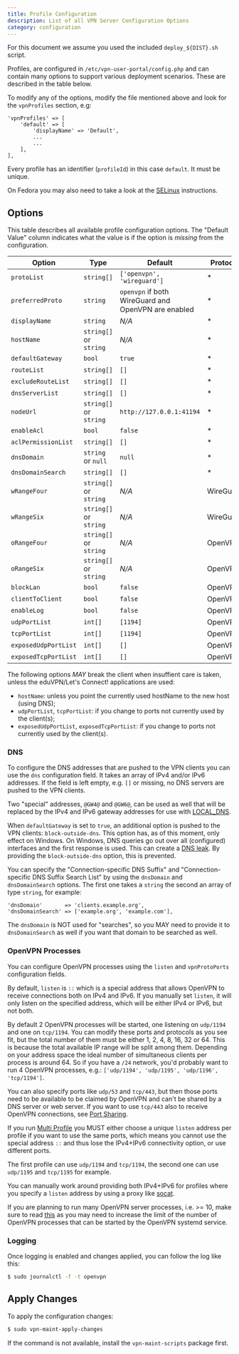 ```yaml
---
title: Profile Configuration
description: List of all VPN Server Configuration Options
category: configuration
---
```


For this document we assume you used the included `deploy_${DIST}.sh` script.

Profiles, are configured in `/etc/vpn-user-portal/config.php` and
can contain many options to support various deployment scenarios. These are 
described in the table below.

To modify any of the options, modify the file mentioned above and look for the
`vpnProfiles` section, e.g:

```
'vpnProfiles' => [
    'default' => [
        'displayName' => 'Default',
        ...
        ...
    ],
],
```

Every profile has an identifier (`profileId`) in this case `default`. It must 
be unique.

On Fedora you may also need to take a look at the [SELinux](SELINUX.md) 
instructions.

## Options

This table describes all available profile configuration options. The 
"Default Value" column indicates what the value is if the option is _missing_ 
from the configuration.

| Option               | Type                   | Default                                             | Protocol  |
| -------------------- | ---------------------- | --------------------------------------------------- | --------- |
| `protoList`          | `string[]`        | `['openvpn', 'wireguard']`                          | *         |
| `preferredProto`     | `string`               | `openvpn` if both WireGuard and OpenVPN are enabled | *         |
| `displayName`        | `string`               | _N/A_                                               | *         |
| `hostName`           | `string[]` or `string` | _N/A_                                               | *         |
| `defaultGateway`     | `bool`                 | `true`                                              | *         |
| `routeList`          | `string[]`        | `[]`                                                | *         |
| `excludeRouteList`   | `string[]`        | `[]`                                                | *         |
| `dnsServerList`      | `string[]`        | `[]`                                                | *         |
| `nodeUrl`            | `string[]` or `string` | `http://127.0.0.1:41194`                            | *         |
| `enableAcl`          | `bool`                 | `false`                                             | *         |
| `aclPermissionList`  | `string[]`        | `[]`                                                | *         |
| `dnsDomain`          | `string` or `null`          | `null`                                              | *         |
| `dnsDomainSearch`    | `string[]`        | `[]`                                                | *         |
| `wRangeFour`         | `string[]` or `string` | _N/A_                                               | WireGuard |
| `wRangeSix`          | `string[]` or `string` | _N/A_                                               | WireGuard |
| `oRangeFour`         | `string[]` or `string` | _N/A_                                               | OpenVPN   |
| `oRangeSix`          | `string[]` or `string` | _N/A_                                               | OpenVPN   |
| `blockLan`           | `bool`                 | `false`                                             | OpenVPN   |
| `clientToClient`     | `bool`                 | `false`                                             | OpenVPN   |
| `enableLog`          | `bool`                 | `false`                                             | OpenVPN   |
| `udpPortList`        | `int[]`           | `[1194]`                                            | OpenVPN   |
| `tcpPortList`        | `int[]`           | `[1194]`                                            | OpenVPN   |
| `exposedUdpPortList` | `int[]`           | `[]`                                                | OpenVPN   |
| `exposedTcpPortList` | `int[]`           | `[]`                                                | OpenVPN   |

The following options _MAY_ break the client when insuffient care is taken, 
unless the eduVPN/Let's Connect! applications are used:

* `hostName`: unless you point the currently used hostName to the new host 
  (using DNS);
* `udpPortList`, `tcpPortList`: if you change to ports not currently used by 
  the client(s);
* `exposedUdpPortList`, `exposedTcpPortList`: if you change to ports not 
  currently used by the client(s).

### DNS

To configure the DNS addresses that are pushed to the VPN clients you can use
the `dns` configuration field. It takes an array of IPv4 and/or IPv6 addresses. 
If the field is left empty, e.g. `[]` or missing, no DNS servers are pushed to 
the VPN clients.

Two "special" addresses, `@GW4@` and `@GW6@`, can be used as well that will be 
replaced by the IPv4 and IPv6 gateway addresses for use with 
[LOCAL_DNS](LOCAL_DNS.md).

When `defaultGateway` is set to `true`, an additional option is pushed to the
VPN clients: `block-outside-dns`. This option has, as of this moment, only 
effect on Windows. On Windows, DNS queries go out over all (configured) 
interfaces and the first response is used. This can create a 
[DNS leak](https://en.wikipedia.org/wiki/DNS_leak). By providing the 
`block-outside-dns` option, this is prevented.

You can specify the "Connection-specific DNS Suffix" and 
"Connection-specific DNS Suffix Search List" by using the `dnsDomain` and
`dnsDomainSearch` options. The first one takes a `string` the second an array 
of type `string`, for example:

```
'dnsDomain'       => 'clients.example.org',
'dnsDomainSearch' => ['example.org', 'example.com'],
```

The `dnsDomain` is NOT used for "searches", so you MAY need to provide it to 
`dnsDomainSearch` as well if you want that domain to be searched as well.

### OpenVPN Processes

You can configure OpenVPN processes using the `listen` and `vpnProtoPorts` 
configuration fields. 

By default, `listen` is `::` which is a special address that allows OpenVPN to
receive connections both on IPv4 and IPv6. If you manually set `listen`, it 
will only listen on the specified address, which will be either IPv4 or IPv6,
but not both.

By default 2 OpenVPN processes will be started, one listening on `udp/1194` and
one on `tcp/1194`. You can modify these ports and protocols as you see fit, but
the total number of them must be either 1, 2, 4, 8, 16, 32 or 64. This is 
because the total available IP range will be split among them. Depending on 
your address space the ideal number of simultaneous clients per process is 
around 64. So if you have a `/24` network, you'd probably want to run 4 
OpenVPN processes, e.g.: `['udp/1194', 'udp/1195', 'udp/1196', 'tcp/1194']`.

You can also specify ports like `udp/53` and `tcp/443`, but then those ports
need to be available to be claimed by OpenVPN and can't be shared by a DNS 
server or web server. If you want to use `tcp/443` also to receive OpenVPN 
connections, see [Port Sharing](PORT_SHARING.md).

If you run [Multi Profile](MULTI_PROFILE.md) you MUST either choose a unique 
`listen` address per profile if you want to use the same ports, which means you 
cannot use the special address `::` and thus lose the IPv4+IPv6 connectivity 
option, or use different ports. 

The first profile can use `udp/1194` and `tcp/1194`, the second one can use 
`udp/1195` and `tcp/1195` for example.

You can manually work around providing both IPv4+IPv6 for profiles where you 
specify a `listen` address by using a proxy like 
[socat](http://www.dest-unreach.org/socat/).

If you are planning to run many OpenVPN server processes, i.e. >= 10, make sure
to read [this](LIMIT_N_PROC.md) as you may need to increase the limit of the 
number of OpenVPN processes that can be started by the OpenVPN systemd service.

### Logging

Once logging is enabled and changes applied, you can follow the log like this:

```bash
$ sudo journalctl -f -t openvpn
```

## Apply Changes

To apply the configuration changes:

```bash
$ sudo vpn-maint-apply-changes
```

If the command is not available, install the `vpn-maint-scripts` package first.
